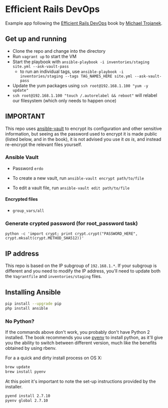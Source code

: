 # Efficient Rails DevOps

Example app following the [Efficient Rails DevOps](http://www.efficientrailsdevops.com/) book by [Michael Trojanek](http://www.relativkreativ.at/about).

## Get up and running

- Clone the repo and change into the directory
- Run `vagrant up` to start the VM
- Start the playbook with `ansible-playbook -i inventories/staging site.yml --ask-vault-pass`
    - to run an individual tags, use  `ansible-playbook -i inventories/staging --tags TAG_NAMES_HERE site.yml --ask-vault-pass`
- Update the yum packages using `ssh root@192.168.1.100 "yum -y update"`
- `ssh root@192.168.1.100 "touch /.autorelabel && reboot"` will relabel our filesystem (which only needs to happen once)

## IMPORTANT

This repo uses [ansible-vault](http://docs.ansible.com/ansible/playbooks_vault.html) to encrypt its configuration and other sensitive information, but seeing as the password used to encrypt it is made public (listed below, and in the book), it is not advised you use it *as is*, and instead re-encrypt the relevant files yourself.

### Ansible Vault

- Password `erdo`

- To create a new vault, run `ansible-vault encrypt path/to/file`
- To edit a vault file, run `ansible-vault edit path/to/file`

#### Encrypted files

- `group_vars/all`

### Generate crypted password (for root_password task)

    python -c 'import crypt; print crypt.crypt("PASSWORD_HERE", crypt.mksalt(crypt.METHOD_SHA512))'

## IP address

This repo is based on the IP subgroup of `192.168.1.*`. If your subgroup is different and you need to modify the IP address, you'll need to update both the `Vagrantfile` and `inventories/staging` files.

## Installing Ansible

```bash
pip install --upgrade pip
php install ansible
```

### No Python?

If the commands above don't work, you probably don't have Python 2 installed. The book recommends you use [pyenv](https://github.com/yyuu/pyenv) to install python, as it'll give you the ability to switch between different version, much like the benefits obtained by using rbenv.

For a a quick and dirty install process on OS X:

```bash
brew update
brew install pyenv
```

At this point it's important to note the set-up instructions provided by the installer.

```bash
pyend install 2.7.10
pyenv global 2.7.10
```
